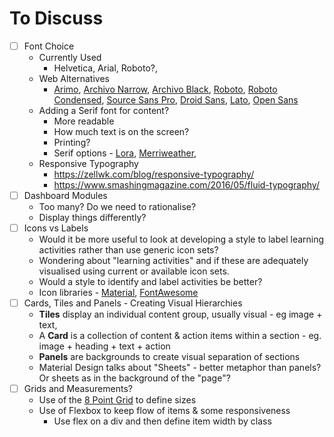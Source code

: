 # To Discuss

- [ ] Font Choice
  - Currently Used
    - Helvetica, Arial, Roboto?,   
  - Web Alternatives
    - [Arimo](https://fonts.google.com/specimen/Arimo?selection.family=Arimo), [Archivo Narrow](https://fonts.google.com/specimen/Archivo+Narrow), [Archivo Black](https://fonts.google.com/specimen/Archivo+Black), [Roboto](https://fonts.google.com/specimen/Roboto), [Roboto Condensed](https://fonts.google.com/specimen/Roboto+Condensed), [Source Sans Pro](https://fonts.google.com/specimen/Source+Sans+Pro), [Droid Sans](https://fonts.google.com/specimen/Droid+Sans), [Lato](https://fonts.google.com/specimen/Lato), [Open Sans](https://fonts.google.com/specimen/Open+Sans)
  - Adding a Serif font for content?
    - More readable
    - How much text is on the screen?
    - Printing?
    - Serif options - [Lora](https://fonts.google.com/specimen/Lora), [Merriweather](https://fonts.google.com/specimen/Merriweather),
  - Responsive Typography
    - https://zellwk.com/blog/responsive-typography/
    - https://www.smashingmagazine.com/2016/05/fluid-typography/
- [ ] Dashboard Modules
    - Too many? Do we need to rationalise?
    - Display things differently?
- [ ] Icons vs Labels
  - Would it be more useful to look at developing a style to label learning activities rather than use generic icon sets?
  - Wondering about "learning activities" and if these are adequately visualised using current or available icon sets.
  - Would a style to identify and label activities be better?
  - Icon libraries - [Material](https://material.io/icons/), [FontAwesome](https://fontawesome.com)
- [ ] Cards, Tiles and Panels - Creating Visual Hierarchies
  - **Tiles** display an individual content group, usually visual - eg image + text,
  - A **Card** is a collection of content & action items within a section - eg. image + heading + text + action
  - **Panels** are backgrounds to create visual separation of sections
  - Material Design talks about "Sheets" - better metaphor than panels? Or sheets as in the background of the "page"?
- [ ] Grids and Measurements?
  - Use of the [8 Point Grid](https://builttoadapt.io/intro-to-the-8-point-grid-system-d2573cde8632) to define sizes
  - Use of Flexbox to keep flow of items & some responsiveness
    - Use flex on a div and then define item width by class
